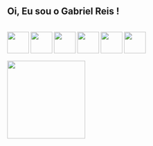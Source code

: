 ## Oi, Eu sou o Gabriel Reis !

<div style="display:inline_block"><br>
<img align="center" width=50 height=50 src="https://cdn.jsdelivr.net/gh/devicons/devicon@latest/icons/javascript/javascript-original.svg" />
<img align="center" width=50 height=50 src="https://cdn.jsdelivr.net/gh/devicons/devicon@latest/icons/php/php-original.svg" />
<img align="center" width=50 height=50 src="https://cdn.jsdelivr.net/gh/devicons/devicon@latest/icons/python/python-original.svg" />
<img align="center" width=50 height=50 src="https://cdn.jsdelivr.net/gh/devicons/devicon@latest/icons/react/react-original.svg" />
<img align="center" width=50 height=50 src="https://cdn.jsdelivr.net/gh/devicons/devicon@latest/icons/html5/html5-original.svg" />
<img align="center" width=50 height=50 src="https://cdn.jsdelivr.net/gh/devicons/devicon@latest/icons/css3/css3-original.svg" />
</div>       <br>


<a href="https://github.com/GabrieldsReis/convoychat">
  <img height=180em align="center" src="https://github-readme-stats.vercel.app/api/top-langs?username=GabrieldsReis&layout=compact&langs_count=8&card_width=320&theme=tokyonight" />
</a>



